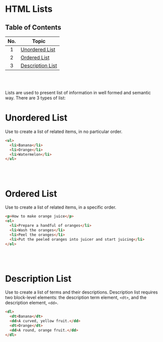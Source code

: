 # HTML Lists

## Table of Contents

| No. | Topic                                 |
| :-: | ------------------------------------- |
|  1  | [Unordered List](#unordered-list)     |
|  2  | [Ordered List](#ordered-list)         |
|  3  | [Description List](#description-list) |

<br /><br />

Lists are used to present list of information in well formed and semantic way. There are 3 types of list:

# Unordered List

Use to create a list of related items, in no particular order.

```html
<ul>
  <li>Banana</li>
  <li>Orange</li>
  <li>Watermelon</li>
</ul>
```

<br /><br />

# Ordered List

Use to create a list of related items, in a specific order.

```html
<p>How to make orange juice</p>
<ol>
  <li>Prepare a handful of oranges</li>
  <li>Wash the oranges</li>
  <li>Peel the oranges</li>
  <li>Put the peeled oranges into juicer and start juicing</li>
</ol>
```

<br /><br />

# Description List

Use to create a list of terms and their descriptions. Description list requires two block-level elements: the description term element, `<dt>`, and the description element, `<dd>`.

```html
<dl>
  <dt>Banana</dt>
  <dd>A curved, yellow fruit.</dd>
  <dt>Orange</dt>
  <dd>A round, orange fruit.</dd>
</dl>
```
